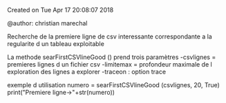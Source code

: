 Created on Tue Apr 17 20:08:07 2018

@author: christian marechal

Recherche de la premiere ligne de csv interessante
correspondante a la regularite d un tableau exploitable

La methode searFirstCSVlineGood ()
prend trois paramètres 
 -csvlignes = premieres lignes d un fichier csv
 -limitemax = profondeur maximale de l exploration des lignes a explorer
 -traceon : option trace

exemple d utilisation 
numero = searFirstCSVlineGood (csvlignes, 20, True)
print("Premiere ligne->"+str(numero))
